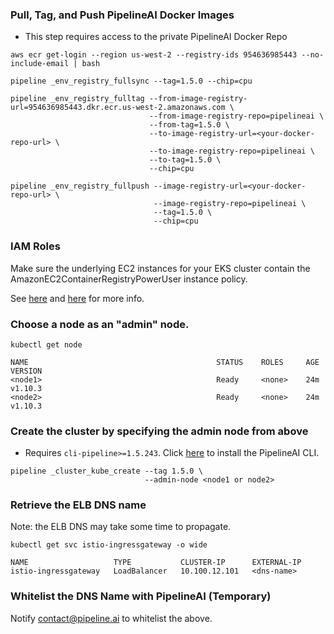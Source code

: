 ### Pull, Tag, and Push PipelineAI Docker Images
* This step requires access to the private PipelineAI Docker Repo
```
aws ecr get-login --region us-west-2 --registry-ids 954636985443 --no-include-email | bash

pipeline _env_registry_fullsync --tag=1.5.0 --chip=cpu

pipeline _env_registry_fulltag --from-image-registry-url=954636985443.dkr.ecr.us-west-2.amazonaws.com \
                               --from-image-registry-repo=pipelineai \
                               --from-tag=1.5.0 \
                               --to-image-registry-url=<your-docker-repo-url> \
                               --to-image-registry-repo=pipelineai \
                               --to-tag=1.5.0 \
                               --chip=cpu

pipeline _env_registry_fullpush --image-registry-url=<your-docker-repo-url> \
                                --image-registry-repo=pipelineai \
                                --tag=1.5.0 \
                                --chip=cpu
```

### IAM Roles
Make sure the underlying EC2 instances for your EKS cluster contain the AmazonEC2ContainerRegistryPowerUser instance policy.

See [here](https://aws.amazon.com/blogs/security/easily-replace-or-attach-an-iam-role-to-an-existing-ec2-instance-by-using-the-ec2-console/) and [here](https://eksworkshop.com/logging/prereqs/) for more info.

### Choose a node as an "admin" node.
```
kubectl get node

NAME                                          STATUS    ROLES     AGE       VERSION
<node1>                                       Ready     <none>    24m       v1.10.3
<node2>                                       Ready     <none>    24m       v1.10.3
```

### Create the cluster by specifying the admin node from above
* Requires `cli-pipeline>=1.5.243`.  Click [here](https://github.com/PipelineAI/pipeline/blob/master/docs/quickstart/README.md#install-pipelinecli) to install the PipelineAI CLI.
```
pipeline _cluster_kube_create --tag 1.5.0 \
                              --admin-node <node1 or node2>
```

### Retrieve the ELB DNS name
Note: the ELB DNS may take some time to propagate.
```
kubectl get svc istio-ingressgateway -o wide

NAME                   TYPE           CLUSTER-IP      EXTERNAL-IP  
istio-ingressgateway   LoadBalancer   10.100.12.101   <dns-name>  
```

### Whitelist the DNS Name with PipelineAI (Temporary)
Notify contact@pipeline.ai to whitelist the <dns-name> above.
